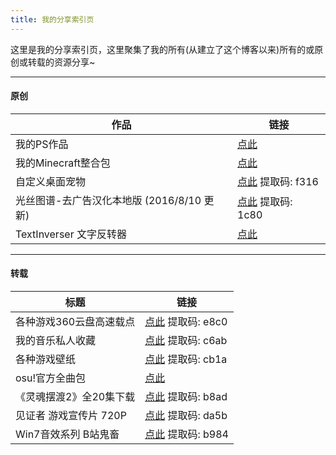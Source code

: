 ```yaml
---
title: 我的分享索引页
---
```

这里是我的分享索引页，这里聚集了我的所有(从建立了这个博客以来)所有的或原创或转载的资源分享~
***
#### 原创
| 作品 | 链接 |
|-|-|
| 我的PS作品 | [点此](/my-photoshop-works/) |
| 我的Minecraft整合包 | [点此](http://www.mcbbs.net/thread-351713-1-1.html) |
| 自定义桌面宠物 | [点此](http://yunpan.cn/cLV3cruqQkLdZ) 提取码: f316 |
| 光丝图谱-去广告汉化本地版 (2016/8/10 更新) | [点此](http://yunpan.cn/c6bghc7mIanzS) 提取码: 1c80 |
| TextInverser 文字反转器 | [点此](/textinverser/) |
***
#### 转载
| 标题 | 链接 |
|-|-|
| 各种游戏360云盘高速载点 | [点此](http://yunpan.cn/cQ9gxduJdII8w) 提取码: e8c0 |
| 我的音乐私人收藏 | [点此](http://yunpan.cn/cqTpZmes5JGBV) 提取码: c6ab |
| 各种游戏壁纸 | [点此](http://yunpan.cn/cr9JhQBUahPPi) 提取码: cb1a |
| osu!官方全曲包 | [点此](https://pan.baidu.com/s/1dEkgbeh) |
| 《灵魂摆渡2》全20集下载 | [点此](http://yunpan.cn/cr9JLs7NTZ8VJ) 提取码: b8ad |
| 见证者 游戏宣传片 720P | [点此](http://yunpan.cn/cr9JUAGKR6AnQ) 提取码: da5b |
| Win7音效系列 B站鬼畜 | [点此](http://yunpan.cn/cr9J4HVVAcbic) 提取码: b984 |
